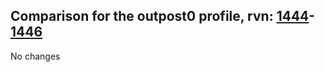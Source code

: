 ## Comparison for the outpost0 profile, rvn: [1444](https://github.com/PRO100KatYT/FortniteProfileRevisions/tree/main/profiles/outpost0/1444%20outpost0.json)-[1446](https://github.com/PRO100KatYT/FortniteProfileRevisions/tree/main/profiles/outpost0/1446%20outpost0.json)

No changes
